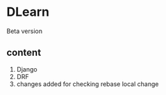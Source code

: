 # DLearn
Beta version 

## content
1. Django
2. DRF
3. changes added for checking rebase local change
   